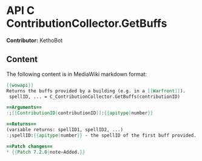 # API C ContributionCollector.GetBuffs

**Contributor:** KethoBot

## Content

The following content is in MediaWiki markdown format:

```mediawiki
{{wowapi}}
Returns the buffs provided by a building (e.g. in a [[Warfront]]).
 spellID, ... = C_ContributionCollector.GetBuffs(contributionID)

==Arguments==
:;[[ContributionID|contributionID]]:{{apitype|number}}

==Returns==
(variable returns: spellID1, spellID2, ...)
:;spellID:{{apitype|number}} - the spellID of the first buff provided. This buff is always provided when the building is active.

==Patch changes==
* {{Patch 7.2.0|note=Added.}}
```